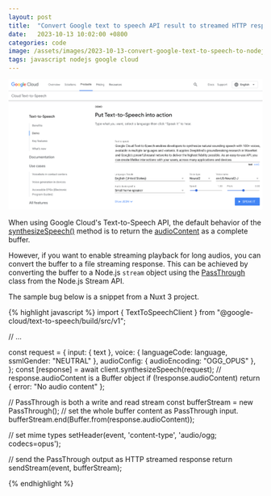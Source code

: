 ```yaml
---
layout: post
title:  "Convert Google text to speech API result to streamed HTTP response"
date:   2023-10-13 10:02:00 +0800
categories: code
image: /assets/images/2023-10-13-convert-google-text-to-speech-to-nodejs-stream/cover.png
tags: javascript nodejs google cloud
---
```


![Google cloud text to speech API](/assets/images/2023-10-13-convert-google-text-to-speech-to-nodejs-stream/cover.png)

When using Google Cloud's Text-to-Speech API, the default behavior of the [synthesizeSpeech()](https://googleapis.dev/nodejs/text-to-speech/latest/google.cloud.texttospeech.v1.TextToSpeech.html#synthesizeSpeech2) method is to return the [audioContent](https://googleapis.dev/nodejs/text-to-speech/latest/google.cloud.texttospeech.v1.ISynthesizeSpeechResponse.html) as a complete buffer.

However, if you want to enable streaming playback for long audios, you can convert the buffer to a file streaming response. This can be achieved by converting the buffer to a Node.js `stream` object using the [PassThrough](https://nodejs.org/api/stream.html#class-streampassthrough) class from the Node.js Stream API.

The sample bug below is a snippet from a Nuxt 3 project.

{% highlight javascript %}
import { TextToSpeechClient } from "@google-cloud/text-to-speech/build/src/v1";

// ...

const request = {
  input: { text },
  voice: { languageCode: language, ssmlGender: "NEUTRAL" },
  audioConfig: { audioEncoding: "OGG_OPUS" },
};
const [response] = await client.synthesizeSpeech(request);
// response.audioContent is a Buffer object
if (!response.audioContent) return { error: "No audio content" };

// PassThrough is both a write and read stream
const bufferStream = new PassThrough();
// set the whole buffer content as PassThrough input.
bufferStream.end(Buffer.from(response.audioContent));

// set mime types
setHeader(event, 'content-type', 'audio/ogg; codecs=opus');

// send the PassThrough output as HTTP streamed response
return sendStream(event, bufferStream);

{% endhighlight %}
